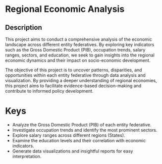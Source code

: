# Regional Economic Analysis


## Description

This project aims to conduct a comprehensive analysis of the economic landscape across different entity federatives. By exploring key indicators such as the Gross Domestic Product (PIB), occupation trends, salary ranges, sectors, and education, we seek to gain insights into the regional economic dynamics and their impact on socio-economic development.

The objective of this project is to uncover patterns, disparities, and opportunities within each entity federative through data analysis and visualization. By providing a deeper understanding of regional economies, this project aims to facilitate evidence-based decision-making and contribute to informed policy development.

# Keys

- Analyze the Gross Domestic Product (PIB) of each entity federative.
- Investigate occupation trends and identify the most prominent sectors.
- Explore salary ranges across different regions (States).
- Examine the education levels and their correlation with economic indicators.
- Generate data visualizations and insightful reports for easy interpretation.